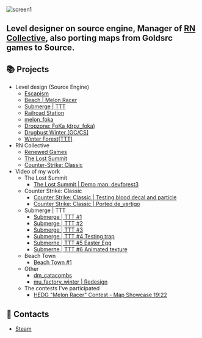![screen1](https://github.com/FoKa228/FoKa228/assets/94736200/a288f0d2-2011-4154-9058-7b8dcc9515bc)
## Level designer on source engine, Manager of [RN Collective](https://github.com/rn-collective), also porting maps from Goldsrc games to Source.

## 📚 Projects
* Level design (Source Engine)
    + [Escapism](https://steamcommunity.com/sharedfiles/filedetails/?id=2824816295 'Escapism')
    + [Beach | Melon Racer](https://steamcommunity.com/sharedfiles/filedetails/?id=2969355925  'Beach | Melon Racer')
    + [Submerge | TTT](https://steamcommunity.com/sharedfiles/filedetails/?id=3030743243 'Submerge | TTT')
    + [Railroad Station](https://steamcommunity.com/sharedfiles/filedetails/?id=3068595445 'Railroad Station')
    + [melon_foka](https://steamcommunity.com/sharedfiles/filedetails/?id=2749875830 'melon_foka')
    + [Dropzone: FoKa (drpz_foka)](https://steamcommunity.com/sharedfiles/filedetails/?id=2519097202 'Dropzone: FoKa (drpz_foka)')
    + [Drugbust Winter [GC/CS]](https://steamcommunity.com/sharedfiles/filedetails/?id=2898586766 'Drugbust Winter [GC/CS]')
    + [Winter Forest[TTT]](https://steamcommunity.com/sharedfiles/filedetails/?id=2890059800 'Winter Forest[TTT]')
* RN Collective
    + [Renewed Games](https://rndevs.online/connect?ip=game.rndevs.online:27015 'Renewed Games')
    + [The Lost Summit](https://youtu.be/b345Rcwi2E0 'The Lost Summit')
    + [Counter-Strike: Classic](https://www.youtube.com/watch?v=fR9S3XorFLE 'Counter-Strike: Classic')
* Video of my work
    * The Lost Summit
        + [The Lost Summit | Demo map: devforest3](https://www.youtube.com/watch?v=Dv7mN3hhlz0 'The Lost Summit | Demo map: devforest3')
    * Counter Strike: Classic
        + [Counter Strike: Classic | Testing blood decal and particle](https://youtu.be/MSqw8WGrCmk 'Counter Strike: Classic | Testing blood decal and particle')
        + [Counter Strike: Classic | Ported de_vertigo](https://youtu.be/mgJDPJnLfqg 'Counter Strike: Classic | Ported de_vertigo')
    * Submerge | TTT
        + [Submerge | TTT #1](https://www.youtube.com/watch?v=EYB6xVSgGVs 'Submerge | TTT #1')
        + [Submerge | TTT #2](https://www.youtube.com/watch?v=w_tVE1zwbXI 'Submerge | TTT #2')
        + [Submerge | TTT #3](https://www.youtube.com/watch?v=CJd99Y7uhXk 'Submerge | TTT #3')
        + [Submerge | TTT #4 Testing trap](https://youtu.be/PogmqZQ-8eM 'Submerge | TTT #4 Testing trap')
        + [Submerпe | TTT #5 Easter Egg](https://youtu.be/8nJjONaUPbQ 'Submerme | TTT #5 Easter Egg')
        + [Submerпe | TTT #6 Animated texture](https://youtu.be/75nG_qP3PLw 'Submerme | TTT #6 Animated texture')
    * Beach Town
        + [Beach Town #1](https://www.youtube.com/watch?v=oudLCj_Epck 'Beach Town #1')
    * Other
        + [dm_catacombs](https://youtu.be/RKnKII9f7_k 'dm_catacombs')
        + [mu_factory_winter | Redesign](https://youtu.be/HonYHt0XfBc 'mu_factory_winter | Redesign')
    * The contests I've participated
        + [HEDG "Melon Racer" Contest - Map Showcase 19:22](https://www.youtube.com/watch?v=y6WwFrritHY&t=1164s 'HEDG "Melon Racer" Contest - Map Showcase 19:22')

## 💬 Contacts
* [Steam](https://steamcommunity.com/id/AndrewFokin 'Steam')
